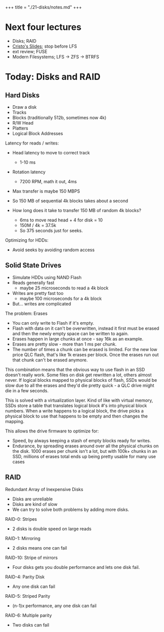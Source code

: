+++
title = "./21-disks/notes.md"
+++

# Next four lectures

 - Disks; RAID
 - [Cristo's
 Slides](http://ccs.neu.edu/home/ntuck/courses/2015/01/cs5600/slides/10_File_Systems.pptx);
 stop before LFS
 - ext review; FUSE
 - Modern Filesystems; LFS -> ZFS -> BTRFS

# Today: Disks and RAID

## Hard Disks

 - Draw a disk
 - Tracks
 - Blocks (traditionally 512b, sometimes now 4k)
 - R/W Head
 - Platters
 - Logical Block Addresses

Latency for reads / writes:

 - Head latency to move to correct track
   - 1-10 ms 
 - Rotation latency
   - 7200 RPM, math it out, 4ms
 - Max transfer is maybe 150 MBPS

 - So 150 MB of sequential 4k blocks takes about a second
 - How long does it take to transfer 150 MB of random 4k blocks?
   * 6ms to move read head + 4 for disk = 10
   * 150M / 4k = 37.5k
   * So 375 seconds just for seeks.

Optimizing for HDDs:

 - Avoid seeks by avoiding random access

## Solid State Drives

 - Simulate HDDs using NAND Flash
 - Reads generally fast
   - maybe 25 microseconds to read a 4k block
 - Writes are pretty fast too
   - maybe 100 microseconds for a 4k block
 - But... writes are complicated

The problem: Erases
  
 - You can only write to Flash if it's empty.
 - Flash with data on it can't be overwritten, instead
   it first must be erased and then the newly empty
   space can be written to again.
 - Erases happen in large chunks at once - say 16k as
   an example.
 - Erases are pretty slow - more than 1 ms per chunk.
 - The number of times a chunk can be erased is limited. For the new low price
   QLC flash, that's like 1k erases per block. Once the erases run out that
   chunk can't be erased anymore.

This combination means that the obvious way to use flash in an SSD doesn't
really work. Some files on disk get rewritten a lot, others almost never. If
logical blocks mapped to physical blocks of flash, SSDs would be slow due to all
the erases and they'd die pretty quick - a QLC drive might die in a few seconds.

This is solved with a virtualization layer. Kind of like with virtual memory,
SSDs store a table that translates logical block #'s into physical block
numbers. When a write happens to a logical block, the drive picks a physical
block to use that happens to be empty and then changes the mapping. 

This allows the drive firmware to optimize for:

 - Speed, by always keeping a stash of empty blocks ready for writes.
 - Endurance, by spreading erases around over all the physical chunks on the
   disk. 1000 erases per chunk isn't a lot, but with 100k+ chunks in an SSD,
   millions of erases total ends up being pretty usable for many use cases


## RAID

Redundant Array of Inexpensive Disks

 - Disks are unreliable
 - Disks are kind of slow
 - We can try to solve both problems by adding more disks.

RAID-0: Stripes

 - 2 disks is double speed on large reads

RAID-1: Mirroring

 - 2 disks means one can fail

RAID-10: Stripe of mirrors

 - Four disks gets you double performance and lets one disk fail.

RAID-4: Parity Disk

 - Any one disk can fail

RAID-5: Striped Parity

 - (n-1)x performance, any one disk can fail

RAID-6: Multiple parity

 - Two disks can fail



